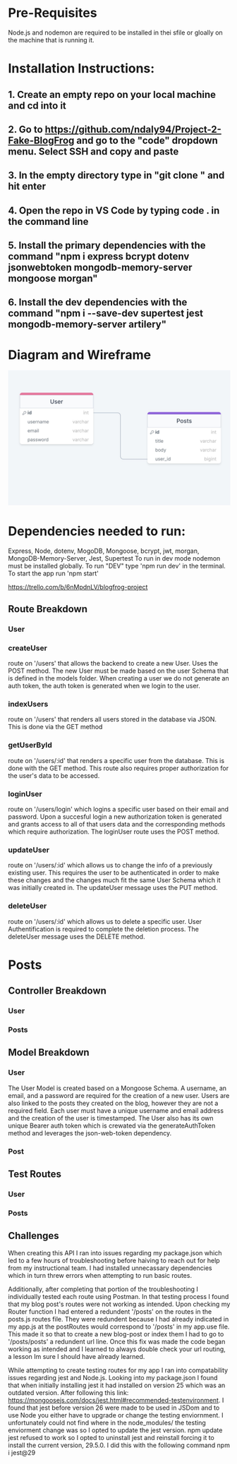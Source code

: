 # Pre-Requisites 

Node.js and nodemon are required to be installed in thei sfile or gloally on the machine that is running it.
# Installation Instructions:
## 1. Create an empty repo on your local machine and cd into it
## 2. Go to https://github.com/ndaly94/Project-2-Fake-BlogFrog and go to the "code" dropdown menu. Select SSH and copy and paste
## 3. In the empty directory type in "git clone <paste SSH here>" and hit enter
## 4. Open the repo in VS Code by typing code . in the command line
## 5. Install the primary dependencies with the command "npm i express bcrypt dotenv jsonwebtoken mongodb-memory-server mongoose morgan"
## 6. Install the dev dependencies with the command "npm i --save-dev supertest jest mongodb-memory-server artilery"

# Diagram and Wireframe

![Alt text](User-Posts-Diagram.jpeg)

# Dependencies needed to run:

Express, Node, dotenv, MogoDB, Mongoose, bcrypt, jwt, morgan, MongoDB-Memory-Server, Jest, Supertest
To run in dev mode nodemon must be installed globally. To run "DEV" type 'npm run dev' in the terminal.
To start the app run 'npm start'


https://trello.com/b/6nMpdnLV/blogfrog-project


## Route Breakdown
### User
### createUser
route on '/users' that allows the backend to create a new User. Uses the POST method. The new User must be made based on the user Schema that is defined in the models folder. When creating a user we do not generate an auth token, the auth token is generated when we login to the user. 
### indexUsers
route on '/users' that renders all users stored in the database via JSON. This is done via the GET method
### getUserById
route on '/users/:id' that renders a specific user from the database. This is done with the GET method. This route also requires proper authorization for the user's data to be accessed. 
### loginUser
route on '/users/login' which logins a specific user based on their email and password. Upon a succesful login a new authorization token is generated and grants access to all of that users data and the corresponding methods which require authorization. The loginUser route uses the POST method.
### updateUser
route on '/users/:id' which allows us to change the info of a previously existing user. This requires the user to be authenticated in order to make these changes and the changes much fit the same User Schema which it was initially created in. The updateUser message uses the PUT method. 
### deleteUser
route on '/users/:id' which allows us to delete a specific user. User Authentification is required to complete the deletion process. The deleteUser message uses the DELETE method. 

# Posts


## Controller Breakdown
### User
### Posts

## Model Breakdown
### User
The User Model is created based on a Mongoose Schema. A username, an email, and a password are required for the creation of a new user. Users are also linked to the posts they created on the blog, however they are not a required field. Each user must have a unique username and email address and the creation of the user is timestamped. 
The User also has its own unique Bearer auth token which is crewated via the generateAuthToken method and leverages the json-web-token dependency. 

### Post


## Test Routes

### User

### Posts


## Challenges
When creating this API I ran into issues regarding my package.json which led to a few hours of troubleshooting before haiving to reach out for help from my instructional team. I had installed unnecassary dependencies which in turn threw errors when attempting to run basic routes.

Additionally, after completing that portion of the troubleshooting I individually tested each route using Postman. In that testing process I found that my blog post's routes were not working as intended. Upon checking my Router function I had entered a redundent '/posts' on the routes in the posts.js routes file. They were redundent because I had already indicated in my app.js at the postRoutes would correspond to '/posts' in my app.use file. This made it so that to create a new blog-post or index them I had to go to '/posts/posts' a redundent url line. Once this fix was made the code began working as intended and I learned to always double check your url routing, a lesson Im sure I should have already learned. 

While attempting to create testing routes for my app I ran into compatability issues regarding jest and Node.js. Looking into my package.json I found that when initially installing jest it had installed on version 25 which was an outdated version. After following this link: https://mongoosejs.com/docs/jest.html#recommended-testenvironment. I found that jest before version 26 were made to be used in JSDom and to use Node you either have to upgrade or change the testing enviornment. I unfortunately could not find where in the node_modules/ the testing enviorment change was so I opted to update the jest version. npm update jest refused to work so I opted to uninstall jest and reinstall forcing it to install the current version, 29.5.0. I did this with the following command npm i jest@29